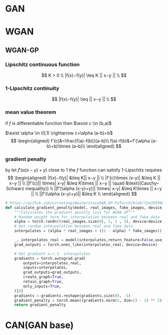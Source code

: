 # GAN

# WGAN

## WGAN-GP
### Lipschitz continuous function
$$
K > 0 \\
|f(x)−f(y)| \leq K || x−y || \\
$$
### 1-Lipschitz continuity
$$
|f(x)−f(y)| \leq || x−y || \\
$$
### mean value theorem
if $f$ is differentiable function then $\exist c \in (b,a)$ 

$\exist \alpha \in (0,1) \rightarrow c=\alpha (a-b)+b$ 
$$
\begin{aligned}
f'(c)&=\frac{f(a)-f(b)}{a-b}\\
f(a)-f(b)&=f'(\alpha (a-b)+b)\times (a-b)\\
\end{aligned}
$$

### gradient penalty
by let $f'(\alpha (x-y)+y)$ close to 1 the $f$ function can satisfy 1-Lipschitz requires
$$
\begin{aligned}
|f(x)−f(y)| &\leq K|| x−y || \\
|f'(c)\times (x-y)| &\leq K || x−y || \\
||f'(c)|| \times| x-y| &\leq K\times || x−y ||  \quad &\text{(Cauchy–Schwarz inequality)} \\
||f'(\alpha (x-y)+y)|| \times| x-y| &\leq K\times || x−y ||  \\
||f'(\alpha (x-y)+y)|| &\leq K \\
\end{aligned}
$$



```py
# https://github.com/Lornatang/WassersteinGAN_GP-PyTorch/blob/f2e2659089a4fe4cb7e1c4edeb5c5b9912e9c348/wgangp_pytorch/utils.py#L39
def calculate_gradient_penalty(model, real_images, fake_images, device,use_refiner):
    """Calculates the gradient penalty loss for WGAN GP"""
    # Random weight term for interpolation between real and fake data
    alpha = torch.randn((real_images.size(0), 1, 1 , 1), device=device)
    # Get random interpolation between real and fake data
    interpolates = (alpha * real_images + ((1 - alpha) * fake_images)).requires_grad_(True)

    _, interpolates_real = model(interpolates,return_feature=False,use_refiner=use_refiner)
    grad_outputs = torch.ones_like(interpolates_real, device=device)

    # Get gradient w.r.t. interpolates
    gradients = torch.autograd.grad(
        outputs=interpolates_real,
        inputs=interpolates,
        grad_outputs=grad_outputs,
        create_graph=True,
        retain_graph=True,
        only_inputs=True,
    )[0]
    gradients = gradients.reshape(gradients.size(0), -1)
    gradient_penalty = torch.mean((gradients.norm(2, dim=1) - 1) ** 2)
    return gradient_penalty
```


# CAN(GAN base)


